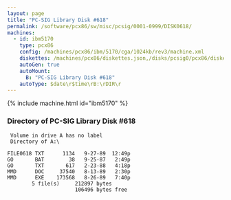 ```yaml
---
layout: page
title: "PC-SIG Library Disk #618"
permalink: /software/pcx86/sw/misc/pcsig/0001-0999/DISK0618/
machines:
  - id: ibm5170
    type: pcx86
    config: /machines/pcx86/ibm/5170/cga/1024kb/rev3/machine.xml
    diskettes: /machines/pcx86/diskettes.json,/disks/pcsig0/pcx86/diskettes.json
    autoGen: true
    autoMount:
      B: "PC-SIG Library Disk #618"
    autoType: $date\r$time\rB:\rDIR\r
---
```


{% include machine.html id="ibm5170" %}

### Directory of PC-SIG Library Disk #618

     Volume in drive A has no label
     Directory of A:\

    FILE0618 TXT      1134   9-27-89  12:49p
    GO       BAT        38   9-25-87   2:49p
    GO       TXT       617   2-23-88   4:18p
    MMD      DOC     37540   8-13-89   2:30p
    MMD      EXE    173568   8-26-89   7:40p
            5 file(s)     212897 bytes
                          106496 bytes free

